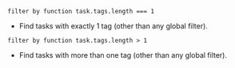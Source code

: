 <!-- placeholder to force blank line before included text -->


```text
filter by function task.tags.length === 1
```

- Find tasks with exactly 1 tag (other than any global filter).

```text
filter by function task.tags.length > 1
```

- Find tasks with more than one tag (other than any global filter).


<!-- placeholder to force blank line after included text -->
